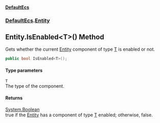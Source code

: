 #### [DefaultEcs](./index.md 'index')
### [DefaultEcs](./DefaultEcs.md 'DefaultEcs').[Entity](./DefaultEcs-Entity.md 'DefaultEcs.Entity')
## Entity.IsEnabled&lt;T&gt;() Method
Gets whether the current [Entity](./DefaultEcs-Entity.md 'DefaultEcs.Entity') component of type [T](#DefaultEcs-Entity-IsEnabled-T-()-T 'DefaultEcs.Entity.IsEnabled&lt;T&gt;().T') is enabled or not.  
```C#
public bool IsEnabled<T>();
```
#### Type parameters
<a name='DefaultEcs-Entity-IsEnabled-T-()-T'></a>
`T`  
The type of the component.  
  
#### Returns
[System.Boolean](https://docs.microsoft.com/en-us/dotnet/api/System.Boolean 'System.Boolean')  
true if the [Entity](./DefaultEcs-Entity.md 'DefaultEcs.Entity') has a component of type [T](#DefaultEcs-Entity-IsEnabled-T-()-T 'DefaultEcs.Entity.IsEnabled&lt;T&gt;().T') enabled; otherwise, false.  
